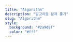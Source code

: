 ```yaml
---
title: "Algorithm"
description: "알고리즘 문제 풀기"
slug: "Algorithm"
style:
  background: "#2a9d8f"
  color: "#fff"
---
```

